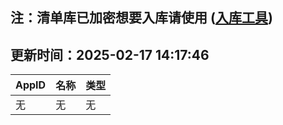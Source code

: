 ## 注：清单库已加密想要入库请使用 ([入库工具](https://github.com/BlankTMing/ManifestAutoUpdate/releases))

## 更新时间：2025-02-17 14:17:46
| AppID | 名称 | 类型  |
| :-------------------- | :----------------------------- | :----------- |
| 无 | 无 | 无 |
